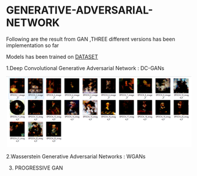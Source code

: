 # GENERATIVE-ADVERSARIAL-NETWORK
Following are the result from GAN ,THREE different versions has been implementation so far


Models has been trained on [DATASET](https://www.kaggle.com/datasets/karnikakapoor/art-portraits)


1.Deep Convolutional Generative Adversarial Network : DC-GANs

![](DCGAN_OUTPUT.png)

2.Wasserstein Generative Adversarial Networks : WGANs


3. PROGRESSIVE GAN
